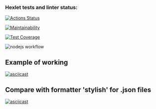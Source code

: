 ### Hexlet tests and linter status:
[![Actions Status](https://github.com/bobrov-site/frontend-project-46/actions/workflows/hexlet-check.yml/badge.svg)](https://github.com/bobrov-site/frontend-project-46/actions)

[![Maintainability](https://api.codeclimate.com/v1/badges/5440b9f6e9077e21c25d/maintainability)](https://codeclimate.com/github/bobrov-site/frontend-project-46/maintainability)

[![Test Coverage](https://api.codeclimate.com/v1/badges/5440b9f6e9077e21c25d/test_coverage)](https://codeclimate.com/github/bobrov-site/frontend-project-46/test_coverage)

![nodejs workflow](https://github.com/bobrov-site/frontend-project-46/actions/workflows/nodejs.yml/badge.svg)

## Example of working

[![asciicast](https://asciinema.org/a/QEwY6AepHEjXDE1pXyiqsLA4P.svg)](https://asciinema.org/a/QEwY6AepHEjXDE1pXyiqsLA4P)

## Compare with formatter 'stylish' for .json files

[![asciicast](https://asciinema.org/a/fzCW6swmlpH9XUluA5RHz3m61.svg)](https://asciinema.org/a/fzCW6swmlpH9XUluA5RHz3m61)